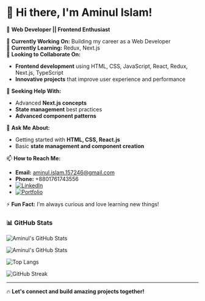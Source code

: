 # 👋 Hi there, I'm Aminul Islam!  

🚀 **Web Developer || Frontend Enthusiast**  

🔭 **Currently Working On:** Building my career as a Web Developer  
🌱 **Currently Learning:** Redux, Next.js  
👯 **Looking to Collaborate On:**  
- **Frontend development** using HTML, CSS, JavaScript, React, Redux, Next.js, TypeScript  
- **Innovative projects** that improve user experience and performance  

🤔 **Seeking Help With:**  
- Advanced **Next.js concepts**  
- **State management** best practices  
- **Advanced component patterns**  

💬 **Ask Me About:**  
- Getting started with **HTML, CSS, React.js**  
- Basic **state management and component creation**  

📫 **How to Reach Me:**  
- **Email:** aminul.islam.157246@gmail.com  
- **Phone:** +8801761743556  
- [![LinkedIn](https://img.shields.io/badge/LinkedIn-Connect-blue?style=flat&logo=linkedin)](https://www.linkedin.com/in/your-profile)  
- [![Portfolio](https://img.shields.io/badge/Portfolio-Visit-brightgreen?style=flat&logo=react)](https://career-scope-007.netlify.app/)  

⚡ **Fun Fact:** I'm always curious and love learning new things!  

### 📊 GitHub Stats  
![Aminul's GitHub Stats](https://github-readme-stats.vercel.app/api?username=your-github-username&show_icons=true&theme=radical)  


![Aminul's GitHub Stats](https://github-readme-stats.vercel.app/api?username=aminul157246&show_icons=true&theme=radical)

![Top Langs](https://github-readme-stats.vercel.app/api/top-langs/?username=aminul157246&layout=compact&theme=radical)

![GitHub Streak](https://github-readme-streak-stats.herokuapp.com/?user=aminul157246&theme=radical)

---

🔥 **Let's connect and build amazing projects together!**  
